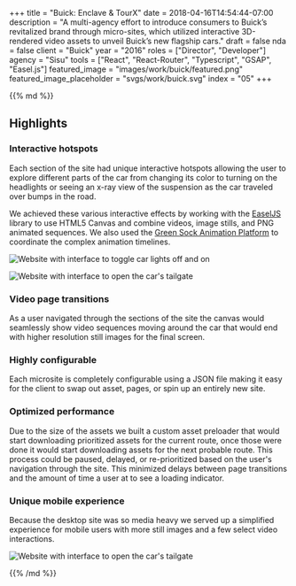 +++
title = "Buick: Enclave & TourX"
date = 2018-04-16T14:54:44-07:00
description = "A multi-agency effort to introduce consumers to Buick’s revitalized brand through micro-sites, which utilized interactive 3D-rendered video assets to unveil Buick’s new flagship cars."
draft = false
nda = false
client = "Buick"
year = "2016"
roles = ["Director", "Developer"]
agency = "Sisu"
tools = ["React", "React-Router", "Typescript", "GSAP", "Easel.js"]
featured_image = "images/work/buick/featured.png"
featured_image_placeholder = "svgs/work/buick.svg"
index = "05"
+++

<div class="markdown post__column">
{{% md %}}

## Highlights

### Interactive hotspots

Each section of the site had unique interactive hotspots allowing the user to explore different parts of the car from changing its color to turning on the headlights or seeing an x-ray view of the suspension as the car traveled over bumps in the road.

We achieved these various interactive effects by working with the [EaselJS](https://www.createjs.com/easeljs) library to use HTML5 Canvas and combine videos, image stills, and PNG animated sequences. We also used the [Green Sock Animation Platform](https://greensock.com/gsap) to coordinate the complex animation timelines.

![Website with interface to toggle car lights off and on](/images/work/buick/Buick_0001_winged-headlamps-off.jpg)

![Website with interface to open the car's tailgate](/images/work/buick/Buick_0003_liftgate.jpg)

### Video page transitions

As a user navigated through the sections of the site the canvas would seamlessly show video sequences moving around the car that would end with higher resolution still images for the final screen.

### Highly configurable

Each microsite is completely configurable using a JSON file making it easy for the client to swap out asset, pages, or spin up an entirely new site.

### Optimized performance

Due to the size of the assets we built a custom asset preloader that would start downloading prioritized assets for the current route, once those were done it would start downloading assets for the next probable route. This process could be paused, delayed, or re-prioritized based on the user's navigation through the site. This minimized delays between page transitions and the amount of time a user at to see a loading indicator.

### Unique mobile experience

Because the desktop site was so media heavy we served up a simplified experience for mobile users with more still images and a few select video interactions.

![Website with interface to open the car's tailgate](/images/work/buick/mobile.png)


{{% /md %}}
</div>
